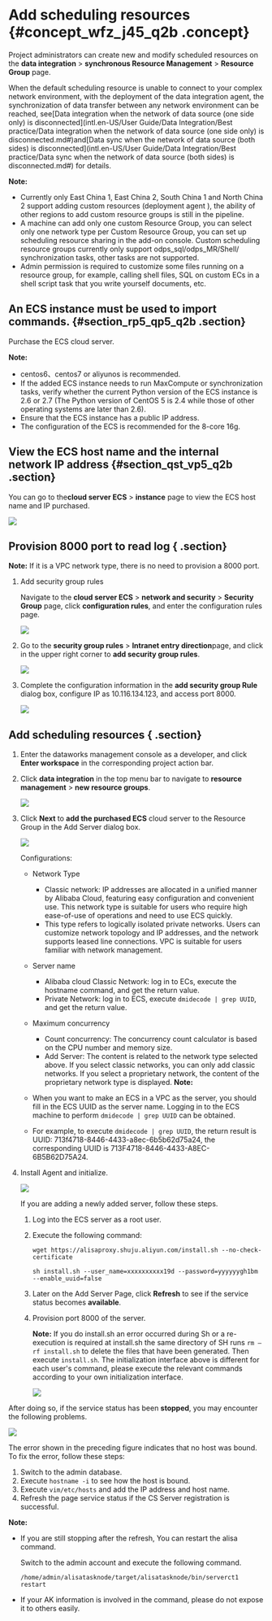 # Add scheduling resources {#concept_wfz_j45_q2b .concept}

Project administrators can create new and modify scheduled resources on the **data integration** \> **synchronous Resource Management** \> **Resource Group** page.

When the default scheduling resource is unable to connect to your complex network environment, with the deployment of the data integration agent, the synchronization of data transfer between any network environment can be reached, see[Data integration when the network of data source \(one side only\) is disconnected](intl.en-US/User Guide/Data Integration/Best practice/Data integration when the network of data source (one side only) is disconnected.md#)and[Data sync when the network of data source \(both sides\) is disconnected](intl.en-US/User Guide/Data Integration/Best practice/Data sync when the network of data source (both sides) is disconnected.md#) for details.

**Note:** 

-   Currently only East China 1, East China 2, South China 1 and North China 2 support adding custom resources \(deployment agent \), the ability of other regions to add custom resource groups is still in the pipeline.
-   A machine can add only one custom Resource Group, you can select only one network type per Custom Resource Group, you can set up scheduling resource sharing in the add-on console. Custom scheduling resource groups currently only support odps\_sql/odps\_MR/Shell/ synchronization tasks, other tasks are not supported.
-   Admin permission is required to customize some files running on a resource group, for example, calling shell files, SQL on custom ECs in a shell script task that you write yourself documents, etc.

## An ECS instance must be used to import commands. {#section_rp5_qp5_q2b .section}

Purchase the ECS cloud server.

**Note:** 

-   centos6、centos7 or aliyunos is recommended.
-   If the added ECS instance needs to run MaxCompute or synchronization tasks, verify whether the current Python version of the ECS instance is 2.6 or 2.7 \(The Python version of CentOS 5 is 2.4 while those of other operating systems are later than 2.6\).
-   Ensure that the ECS instance has a public IP address.
-   The configuration of the ECS is recommended for the 8-core 16g.

## View the ECS host name and the internal network IP address {#section_qst_vp5_q2b .section}

You can go to the**cloud server ECS** \> **instance** page to view the ECS host name and IP purchased.

![](images/8542_en-US.png)

## Provision 8000 port to read log { .section}

**Note:** If it is a VPC network type, there is no need to provision a 8000 port.

1.  Add security group rules

    Navigate to the **cloud server ECS** \> **network and security** \> **Security Group** page, click **configuration rules**, and enter the configuration rules page.

    ![](images/8543_en-US.png)

2.  Go to the **security group rules** \> **Intranet entry direction**page, and click in the upper right corner to **add security group rules**.

    ![](images/8544_en-US.png)

3.  Complete the configuration information in the **add security group Rule** dialog box, configure IP as 10.116.134.123, and access port 8000.

    ![](images/8545_en-US.png)


## Add scheduling resources { .section}

1.  Enter the dataworks management console as a developer, and click **Enter workspace** in the corresponding project action bar.
2.  Click **data integration** in the top menu bar to navigate to **resource management** \> **new resource groups**.

    ![](images/8546_en-US.png)

3.  Click **Next** to **add the purchased ECS** cloud server to the Resource Group in the Add Server dialog box.

    ![](images/8547_en-US.png)

    Configurations:

    -   Network Type
        -   Classic network: IP addresses are allocated in a unified manner by Alibaba Cloud, featuring easy configuration and convenient use. This network type is suitable for users who require high ease-of-use of operations and need to use ECS quickly.
        -   This type refers to logically isolated private networks. Users can customize network topology and IP addresses, and the network supports leased line connections. VPC is suitable for users familiar with network management.
    -   Server name
        -   Alibaba cloud Classic Network: log in to ECs, execute the hostname command, and get the return value.
        -   Private Network: log in to ECS, execute `dmidecode | grep UUID`, and get the return value.
    -   Maximum concurrency
        -   Count concurrency: The concurrency count calculator is based on the CPU number and memory size.
        -   Add Server: The content is related to the network type selected above. If you select classic networks, you can only add classic networks. If you select a proprietary network, the content of the proprietary network type is displayed.
    **Note:** 

    -   When you want to make an ECS in a VPC as the server, you should fill in the ECS UUID as the server name. Logging in to the ECS machine to perform `dmidecode | grep UUID` can be obtained.
    -   For example, to execute `dmidecode | grep UUID`, the return result is UUID: 713f4718-8446-4433-a8ec-6b5b62d75a24, the corresponding UUID is 713F4718-8446-4433-A8EC-6B5B62D75A24.
4.  Install Agent and initialize.

    ![](images/8551_en-US.png)

    If you are adding a newly added server, follow these steps.

    1.  Log into the ECS server as a root user.
    2.  Execute the following command:

        ```
        wget https://alisaproxy.shuju.aliyun.com/install.sh --no-check-certificate
        
        sh install.sh --user_name=xxxxxxxxxx19d --password=yyyyyygh1bm --enable_uuid=false
        ```

    3.  Later on the Add Server Page, click **Refresh** to see if the service status becomes **available**.
    4.  Provision port 8000 of the server.

        **Note:** If you do install.sh an error occurred during Sh or a re-execution is required at install.sh the same directory of SH runs `rm –rf install.sh` to delete the files that have been generated. Then execute `install.sh`. The initialization interface above is different for each user's command, please execute the relevant commands according to your own initialization interface.

        ![](images/8555_en-US.jpg)


After doing so, if the service status has been **stopped**, you may encounter the following problems.

![](images/8558_en-US.png)

The error shown in the preceding figure indicates that no host was bound. To fix the error, follow these steps:

1.  Switch to the admin database.
2.  Execute `hostname -i` to see how the host is bound.
3.  Execute `vim/etc/hosts` and add the IP address and host name.
4.  Refresh the page service status if the CS Server registration is successful.

**Note:** 

-   If you are still stopping after the refresh, You can restart the alisa command.

    Switch to the admin account and execute the following command.

    ```
    /home/admin/alisatasknode/target/alisatasknode/bin/serverct1 restart
    ```

-   If your AK information is involved in the command, please do not expose it to others easily.

